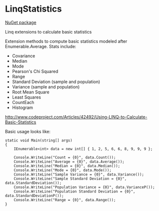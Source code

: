 LinqStatistics
==============

[NuGet package](https://www.nuget.org/packages/LinqStatistics/)

Linq extensions to calculate basic statistics

Extension methods to compute basic statistics modeled after Enumerable.Average. Stats include:

- Covariance
- Median
- Mode
- Pearson's Chi Squared
- Range
- Standard Deviation (sample and population)
- Variance (sample and population)
- Root Mean Square
- Least Squares
- CountEach
- Histogram

http://www.codeproject.com/Articles/42492/Using-LINQ-to-Calculate-Basic-Statistics

Basic usage looks like:

    static void Main(string[] args)
    {
        IEnumerable<int> data = new int[] { 1, 2, 5, 6, 6, 8, 9, 9, 9 };

        Console.WriteLine("Count = {0}", data.Count());
        Console.WriteLine("Average = {0}", data.Average());
        Console.WriteLine("Median = {0}", data.Median());
        Console.WriteLine("Mode = {0}", data.Mode());
        Console.WriteLine("Sample Variance = {0}", data.Variance());
        Console.WriteLine("Sample Standard Deviation = {0}", data.StandardDeviation());
        Console.WriteLine("Population Variance = {0}", data.VarianceP());
        Console.WriteLine("Population Standard Deviation = {0}", data.StandardDeviationP());
        Console.WriteLine("Range = {0}", data.Range());
    }
